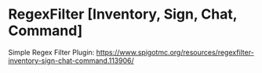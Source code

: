 # RegexFilter [Inventory, Sign, Chat, Command]
Simple Regex Filter Plugin:
https://www.spigotmc.org/resources/regexfilter-inventory-sign-chat-command.113906/
